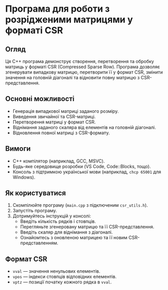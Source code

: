 # Програма для роботи з розрідженими матрицями у форматі CSR

## Огляд

Ця C++ програма демонструє створення, перетворення та обробку матриць у форматі CSR (Compressed Sparse Row). Програма дозволяє згенерувати випадкову матрицю, перетворити її у формат CSR, змінити значення на головній діагоналі та відновити повну матрицю з CSR-представлення.

## Основні можливості

- Генерація випадкової матриці заданого розміру.
- Виведення звичайної та CSR-матриці.
- Перетворення матриці у формат CSR.
- Віднімання заданого скаляра від елементів на головній діагоналі.
- Відновлення повної матриці з CSR-формату.

## Вимоги

- C++ компілятор (наприклад, GCC, MSVC).
- Будь-яке середовище розробки (VS Code, Code::Blocks, тощо).
- Консоль з підтримкою української мови (наприклад, `chcp 65001` для Windows).

## Як користуватися

1. Скомпілюйте програму (`main.cpp` з підключеним `csr_utils.h`).
2. Запустіть програму.
3. Дотримуйтесь інструкцій у консолі:
   - Введіть кількість рядків і стовпців.
   - Перегляньте згенеровану матрицю та її CSR-представлення.
   - Введіть скаляр для віднімання з діагоналі.
   - Ознайомтесь з оновленою матрицею та її новим CSR-представленням.

## Формат CSR

- `vval` — значення ненульових елементів.
- `vpos` — індекси стовпців відповідних елементів.
- `vptz` — позиції початку кожного рядка в `vval`.

